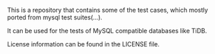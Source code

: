 This is a repository that contains some of the test cases, which mostly ported from mysql test suites(...).

It can be used for the tests of MySQL compatible databases like TiDB.

License information can be found in the LICENSE file.
